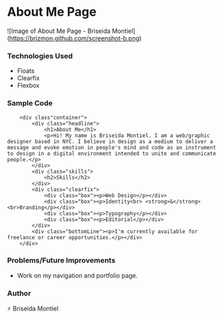 # About Me Page

![Image of About Me Page - Briseida Montiel]
(https://brizmon.github.com/screenshot-b.png)

### Technologies Used 

* Floats
* Clearfix
* Flexbox

### Sample Code 

```
    <div class"container">
        <div class="headline">
            <h1>About Me</h1>
            <p>Hi! My name is Briseida Montiel. I am a web/graphic designer based in NYC. I believe in design as a medium to deliver a message and evoke emotion in people's mind and code as an instrument to design in a digital environment intended to unite and communicate people.</p>
        </div>
        <div class="skills">
            <h2>Skills</h2>
        </div>
        <div class="clearfix">
            <div class="box"><p>Web Design</p></div>
            <div class="box"><p>Identity<br> <strong>&</strong> <br>Branding</p></div>
            <div class="box"><p>Typography</p></div>
            <div class="box"><p>Editorial</p></div>
        </div>
        <div class="bottomLine"><p>I'm currently available for freelance or career opportunities.</p></div>
    </div>

```

### Problems/Future Improvements

* Work on my navigation and portfolio page. 

### Author

:zap: Briseida Montiel






